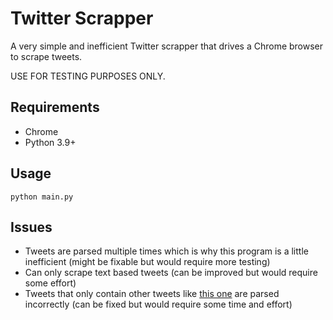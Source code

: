 # Twitter Scrapper

A very simple and inefficient Twitter scrapper that drives a Chrome browser to scrape tweets.

USE FOR TESTING PURPOSES ONLY.

## Requirements

- Chrome
- Python 3.9+

## Usage

    python main.py

## Issues

- Tweets are parsed multiple times which is why this program is a little inefficient (might be fixable but would require more testing)
- Can only scrape text based tweets (can be improved but would require some effort)
- Tweets that only contain other tweets like [this one](https://twitter.com/Twitter/status/1494436688554344449?s=20&t=X5aflXAjSNAHkc-HDnMNog) are parsed incorrectly (can be fixed but would require some time and effort)